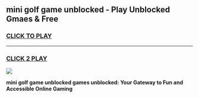
## mini golf game unblocked - Play Unblocked Gmaes & Free
<h3>
<a href="https://news.freeplayer.one?title=mini_golf_game_unblocked&ref=16F">CLICK TO PLAY</a></h3>
<hr>

<h3>
<a href="https://news.freeplayer.one?title=mini_golf_game_unblocked&ref=16F">CLICK 2 PLAY</a>
  
</h3>

<a href="https://news.freeplayer.one?title=mini_golf_game_unblocked&ref=16F/"><img src="https://clearcache.store/games.png"></a>


**mini golf game unblocked games unblocked: Your Gateway to Fun and Accessible Online Gaming**
